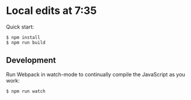 # Local edits at 7:35

Quick start:

```
$ npm install
$ npm run build
````

## Development

Run Webpack in watch-mode to continually compile the JavaScript as you work:

```
$ npm run watch
```
